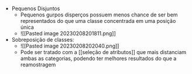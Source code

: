 - Pequenos Disjuntos
	- Pequenos gurpos disperços possuem menos chance de ser bem representados do que uma classe concentrada em uma posição única
	- ![[Pasted image 20230208201811.png]]
- Sobreposição de classes:
	- ![[Pasted image 20230208202040.png]]
	- Pode ser tratado com a [[seleção de atributos]] que mais distanciam ambas as categorias, podendo ter melhores resultados do que a reamostragem